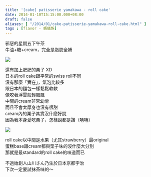```yaml
---
title: '[cake] patisserie yamakawa - roll cake'
date: 2014-01-10T15:15:00.000+08:00
draft: false
aliases: [ "/2014/01/cake-patisserie-yamakawa-roll-cake.html" ]
tags : [flavor - 螞蟻族]
---
```


邪惡的星期五下午茶  
牛油+糖+cream，完全是脂肪全補  

![](/images/yamakawaroll.jpg)

還有加上肥肥的栗子 XD  
日本的roll cake跟平常的swiss roll不同  
沒有那麼「實在」，氣泡比較多  
跟日本的麵包一樣鬆鬆軟軟  
像咬著浮雲般輕飄飄  
中間的cream非常幼滑  
而且不會太厚身也沒有很甜  
cream內的栗子其實沒什麼好說  
因為我本身愛吃栗子，怎樣說都是讚（嘻嘻）  

![](/images/yamakawaroll1.jpg)

roll cake以中間是水果（尤其strawberry）最original  
蛋糕base跟cream都與栗子味的沒什麼大分別  
那就是最standard的roll cake的味道而已  
  
  
不過始創人山川さん乃生於日本京都宇治  
下次一定要試抹茶味的～
